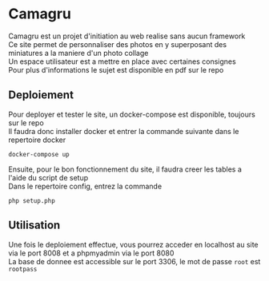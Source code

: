 # Camagru
Camagru est un projet d'initiation au web realise sans aucun framework    
Ce site permet de personnaliser des photos en y superposant des miniatures a la maniere d'un photo collage    
Un espace utilisateur est a mettre en place avec certaines consignes    
Pour plus d'informations le sujet est disponible en pdf sur le repo  

## Deploiement
Pour deployer et tester le site, un docker-compose est disponible, toujours sur le repo  
Il faudra donc installer docker et entrer la commande suivante dans le repertoire docker  
```
docker-compose up
```
Ensuite, pour le bon fonctionnement du site, il faudra creer les tables a l'aide du script de setup  
Dans le repertoire config, entrez la commande
```
php setup.php
```

## Utilisation
Une fois le deploiement effectue, vous pourrez acceder en localhost au site via le port 8008 et a phpmyadmin via le port 8080  
La base de donnee est accessible sur le port 3306, le mot de passe `root` est `rootpass`  
